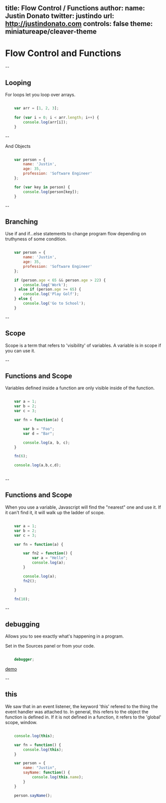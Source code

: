 title: Flow Control / Functions
author:
  name: Justin Donato
  twitter: justindo
  url: http://justindonato.com
controls: false
theme: miniatureape/cleaver-theme
--

# Flow Control and Functions

--

## Looping

For loops let you loop over arrays.

```javascript

    var arr = [1, 2, 3];
    
    for (var i = 0; i < arr.length; i++) {
        console.log(arr[i]);
    }

```
--

And Objects

```javascript

    var person = {
        name: 'Justin',
        age: 35,
        profession: 'Software Engineer'
    };

    for (var key in person) {
        console.log(person[key]);
    }
```

--

## Branching

Use if and if...else statements to change program flow depending on truthyness of some condition.


```javascript

    var person = {
        name: 'Justin',
        age: 35,
        profession: 'Software Engineer'
    };

    if (person.age < 65 && person.age > 22) {
        console.log('Work');
    } else if (person.age >= 65) {
        console.log('Play Golf');
    } else {
        console.log('Go to School');
    }

```
--

## Scope

Scope is a term that refers to 'visibility' of variables. A variable is in scope if you can use it.

--

## Functions and Scope

Variables defined inside a function are only visible inside of the function.

```javascript

    var a = 1;
    var b = 2;
    var c = 3;

    var fn = function(a) {

        var b = "Foo";
        var d = "Bar";

        console.log(a, b, c);
    }

    fn(6);

    console.log(a,b,c,d);
    
```

--

## Functions and Scope

When you use a variable, Javascript will find the "nearest" one and use it. If it can't find it, it will walk up the ladder of scope.

```javascript

    var a = 1;
    var b = 2;
    var c = 3;

    var fn = function(a) {

        var fn2 = function() {
            var a = "Hello";
            console.log(a);
        }

        console.log(a);
        fn2();

    }

    fn(10);

```

--

## debugging

Allows you to see exactly what's happening in a program.

Set in the Sources panel or from your code.

```javascript

    debugger;

```

[demo](miniatureape.github.io/js-fall-2014/slides/demos/basics/index.html)

--

## this

We saw that in an event listener, the keyword 'this' refered to the thing the event handler was attached to. In general, this refers to the object the function is defined in. If it is not defined in a function, it refers to the 'global' scope, window.

```javascript

    console.log(this);

    var fn = function() {
        console.log(this);
    }

    var person = {
        name: "Justin",
        sayName: function() {
            console.log(this.name);
        }
    }

    person.sayName();

```

